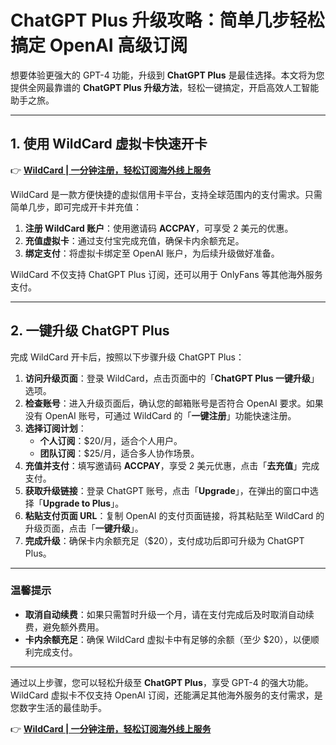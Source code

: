 # ChatGPT Plus 升级攻略：简单几步轻松搞定 OpenAI 高级订阅

想要体验更强大的 GPT-4 功能，升级到 **ChatGPT Plus** 是最佳选择。本文将为您提供全网最靠谱的 **ChatGPT Plus 升级方法**，轻松一键搞定，开启高效人工智能助手之旅。

---

## 1. 使用 WildCard 虚拟卡快速开卡

👉 **[WildCard | 一分钟注册，轻松订阅海外线上服务](https://bbtdd.com/WildCard)**

WildCard 是一款方便快捷的虚拟信用卡平台，支持全球范围内的支付需求。只需简单几步，即可完成开卡并充值：

1. **注册 WildCard 账户**：使用邀请码 **ACCPAY**，可享受 2 美元的优惠。
2. **充值虚拟卡**：通过支付宝完成充值，确保卡内余额充足。
3. **绑定支付**：将虚拟卡绑定至 OpenAI 账户，为后续升级做好准备。

WildCard 不仅支持 ChatGPT Plus 订阅，还可以用于 OnlyFans 等其他海外服务支付。

---

## 2. 一键升级 ChatGPT Plus

完成 WildCard 开卡后，按照以下步骤升级 ChatGPT Plus：

1. **访问升级页面**：登录 WildCard，点击页面中的「**ChatGPT Plus 一键升级**」选项。
2. **检查账号**：进入升级页面后，确认您的邮箱账号是否符合 OpenAI 要求。如果没有 OpenAI 账号，可通过 WildCard 的「**一键注册**」功能快速注册。
3. **选择订阅计划**：
   - **个人订阅**：$20/月，适合个人用户。
   - **团队订阅**：$25/月，适合多人协作场景。
4. **充值并支付**：填写邀请码 **ACCPAY**，享受 2 美元优惠，点击「**去充值**」完成支付。
5. **获取升级链接**：登录 ChatGPT 账号，点击「**Upgrade**」，在弹出的窗口中选择「**Upgrade to Plus**」。
6. **粘贴支付页面 URL**：复制 OpenAI 的支付页面链接，将其粘贴至 WildCard 的升级页面，点击「**一键升级**」。
7. **完成升级**：确保卡内余额充足（$20），支付成功后即可升级为 ChatGPT Plus。

---

### 温馨提示

- **取消自动续费**：如果只需暂时升级一个月，请在支付完成后及时取消自动续费，避免额外费用。
- **卡内余额充足**：确保 WildCard 虚拟卡中有足够的余额（至少 $20），以便顺利完成支付。

---

通过以上步骤，您可以轻松升级至 **ChatGPT Plus**，享受 GPT-4 的强大功能。WildCard 虚拟卡不仅支持 OpenAI 订阅，还能满足其他海外服务的支付需求，是您数字生活的最佳助手。

👉 **[WildCard | 一分钟注册，轻松订阅海外线上服务](https://bbtdd.com/WildCard)**